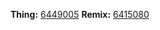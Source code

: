 **Thing:** [6449005](https://www.thingiverse.com/thing:6449005)
**Remix:** [6415080](https://www.thingiverse.com/thing:6415080/remixes)
